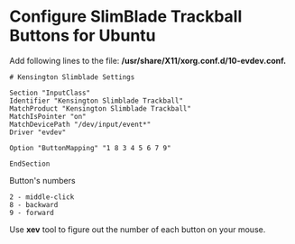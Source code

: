 # Configure SlimBlade Trackball Buttons for Ubuntu

Add following lines to the file: **/usr/share/X11/xorg.conf.d/10-evdev.conf.**

```
# Kensington Slimblade Settings

Section "InputClass"
Identifier "Kensington Slimblade Trackball"
MatchProduct "Kensington Slimblade Trackball"
MatchIsPointer "on"
MatchDevicePath "/dev/input/event*"
Driver "evdev"

Option "ButtonMapping" "1 8 3 4 5 6 7 9"

EndSection
```

Button's numbers
```
2 - middle-click
8 - backward
9 - forward 
```
Use **xev** tool to figure out the number of each button on your mouse.
